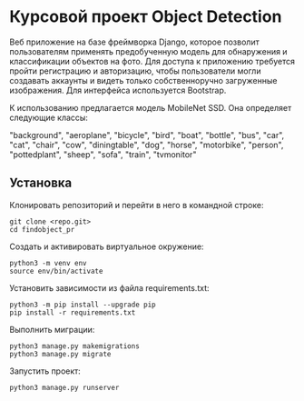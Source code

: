 # Курсовой проект Object Detection

Веб приложение на базе фреймворка Django, которое позволит пользователям применять предобученную модель для обнаружения и классификации объектов на фото.
Для доступа к приложению требуется пройти регистрацию и авторизацию, чтобы пользователи могли создавать аккаунты и видеть только собственноручно загруженные изображения. Для интерфейса используется Bootstrap.

К использованию предлагается модель MobileNet SSD. Она определяет следующие классы:

"background", "aeroplane", "bicycle", "bird", "boat", "bottle", "bus", "car", "cat", "chair", "cow", "diningtable", "dog", "horse", "motorbike", "person", "pottedplant", "sheep", "sofa", "train", "tvmonitor"

## Установка

Клонировать репозиторий и перейти в него в командной строке:

```
git clone <repo.git>
cd findobject_pr
```

Cоздать и активировать виртуальное окружение:

```
python3 -m venv env
source env/bin/activate
```

Установить зависимости из файла requirements.txt:

```
python3 -m pip install --upgrade pip
pip install -r requirements.txt
```

Выполнить миграции:

```
python3 manage.py makemigrations
python3 manage.py migrate
```

Запустить проект:

```
python3 manage.py runserver
```
